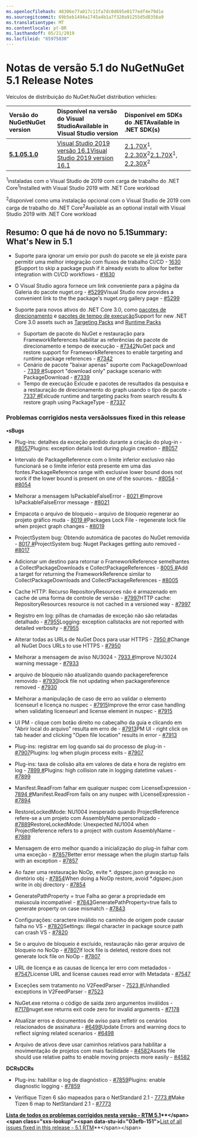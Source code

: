 ```yaml
---
ms.openlocfilehash: 48306e77a017c11fa7dc0d695e0177edf4e79d1e
ms.sourcegitcommit: 69b5eb1494a1745a4b1a7f320a91255d5d8356a9
ms.translationtype: MT
ms.contentlocale: pt-BR
ms.lasthandoff: 05/21/2019
ms.locfileid: "65975830"
---
```

# <a name="nuget-51-release-notes"></a><span data-ttu-id="03efb-101">Notas de versão 5.1 do NuGet</span><span class="sxs-lookup"><span data-stu-id="03efb-101">NuGet 5.1 Release Notes</span></span>

<span data-ttu-id="03efb-102">Veículos de distribuição do NuGet:</span><span class="sxs-lookup"><span data-stu-id="03efb-102">NuGet distribution vehicles:</span></span>

| <span data-ttu-id="03efb-103">Versão do NuGet</span><span class="sxs-lookup"><span data-stu-id="03efb-103">NuGet version</span></span> | <span data-ttu-id="03efb-104">Disponível na versão do Visual Studio</span><span class="sxs-lookup"><span data-stu-id="03efb-104">Available in Visual Studio version</span></span>| <span data-ttu-id="03efb-105">Disponível em SDKs do .NET</span><span class="sxs-lookup"><span data-stu-id="03efb-105">Available in .NET SDK(s)</span></span>|
|:---|:---|:---|
| [<span data-ttu-id="03efb-106">**5.1.0**</span><span class="sxs-lookup"><span data-stu-id="03efb-106">**5.1.0**</span></span>](https://nuget.org/downloads) | [<span data-ttu-id="03efb-107">Visual Studio 2019 versão 16.1</span><span class="sxs-lookup"><span data-stu-id="03efb-107">Visual Studio 2019 version 16.1</span></span>](https://visualstudio.microsoft.com/downloads/) | <span data-ttu-id="03efb-108">[2.1.70X](https://dotnet.microsoft.com/download/dotnet-core/2.1)<sup>1</sup>, [2.2.30X](https://dotnet.microsoft.com/download/dotnet-core/2.2)<sup>2</sup></span><span class="sxs-lookup"><span data-stu-id="03efb-108">[2.1.70X](https://dotnet.microsoft.com/download/dotnet-core/2.1)<sup>1</sup>, [2.2.30X](https://dotnet.microsoft.com/download/dotnet-core/2.2)<sup>2</sup></span></span> |

<span data-ttu-id="03efb-109"><sup>1</sup>instaladas com o Visual Studio de 2019 com carga de trabalho do .NET Core</span><span class="sxs-lookup"><span data-stu-id="03efb-109"><sup>1</sup>Installed with Visual Studio 2019 with .NET Core workload</span></span> 

<span data-ttu-id="03efb-110"><sup>2</sup>disponível como uma instalação opcional com o Visual Studio de 2019 com carga de trabalho do .NET Core</span><span class="sxs-lookup"><span data-stu-id="03efb-110"><sup>2</sup>Available as an optional install with Visual Studio 2019 with .NET Core workload</span></span>

## <a name="summary-whats-new-in-51"></a><span data-ttu-id="03efb-111">Resumo: O que há de novo no 5.1</span><span class="sxs-lookup"><span data-stu-id="03efb-111">Summary: What's New in 5.1</span></span>

* <span data-ttu-id="03efb-112">Suporte para ignorar um envio por push do pacote se ele já existe para permitir uma melhor integração com fluxos de trabalho CI/CD - [1630 #](https://github.com/NuGet/Home/issues/1630#issuecomment-483461100)</span><span class="sxs-lookup"><span data-stu-id="03efb-112">Support to skip a package push if it already exists to allow for better integration with CI/CD workflows - [#1630](https://github.com/NuGet/Home/issues/1630#issuecomment-483461100)</span></span>

* <span data-ttu-id="03efb-113">O Visual Studio agora fornece um link conveniente para a página da Galeria do pacote nuget.org - [#5299](https://github.com/NuGet/Home/issues/5299#issuecomment-494458510)</span><span class="sxs-lookup"><span data-stu-id="03efb-113">Visual Studio now provides a convenient link to the the package's nuget.org gallery page - [#5299](https://github.com/NuGet/Home/issues/5299#issuecomment-494458510)</span></span>

* <span data-ttu-id="03efb-114">Suporte para novos ativos do .NET Core 3.0, como [pacotes de direcionamento](https://github.com/dotnet/cli/issues/10006) e [pacotes de tempo de execução](https://github.com/dotnet/cli/issues/10007)</span><span class="sxs-lookup"><span data-stu-id="03efb-114">Support for new .NET Core 3.0 assets such as [Targeting Packs](https://github.com/dotnet/cli/issues/10006) and [Runtime Packs](https://github.com/dotnet/cli/issues/10007)</span></span>
  * <span data-ttu-id="03efb-115">Suportam de pacote do NuGet e restauração para FrameworkReferences habilitar as referências de pacote de direcionamento e tempo de execução - [#7342](https://github.com/NuGet/Home/issues/7342)</span><span class="sxs-lookup"><span data-stu-id="03efb-115">NuGet pack and restore support for FrameworkReferences to enable targeting and runtime package references - [#7342](https://github.com/NuGet/Home/issues/7342)</span></span>
  * <span data-ttu-id="03efb-116">Cenário de pacote "baixar apenas" suporte com PackageDownload - [7339 #](https://github.com/NuGet/Home/issues/7339)</span><span class="sxs-lookup"><span data-stu-id="03efb-116">Support "download only" package scenario with PackageDownload - [#7339](https://github.com/NuGet/Home/issues/7339)</span></span>
  * <span data-ttu-id="03efb-117">Tempo de execução Exlcude e pacotes de resultados da pesquisa e a restauração de direcionamento do graph usando o tipo de pacote - [7337 #](https://github.com/NuGet/Home/issues/7337)</span><span class="sxs-lookup"><span data-stu-id="03efb-117">Exlcude runtime and targeting packs from search results & restore graph using PackageType - [#7337](https://github.com/NuGet/Home/issues/7337)</span></span>

### <a name="issues-fixed-in-this-release"></a><span data-ttu-id="03efb-118">Problemas corrigidos nesta versão</span><span class="sxs-lookup"><span data-stu-id="03efb-118">Issues fixed in this release</span></span>

<span data-ttu-id="03efb-119">**•s**</span><span class="sxs-lookup"><span data-stu-id="03efb-119">**Bugs**</span></span>

* <span data-ttu-id="03efb-120">Plug-ins: detalhes da exceção perdido durante a criação do plug-in - [#8057](https://github.com/NuGet/Home/issues/8057)</span><span class="sxs-lookup"><span data-stu-id="03efb-120">Plugins:  exception details lost during plugin creation - [#8057](https://github.com/NuGet/Home/issues/8057)</span></span>

* <span data-ttu-id="03efb-121">Intervalo de PackageReference com o limite inferior exclusivo não funcionará se o limite inferior está presente em uma das fontes.</span><span class="sxs-lookup"><span data-stu-id="03efb-121">PackageReference range with exclusive lower bound does not work if the lower bound is present on one of the sources.</span></span><span data-ttu-id="03efb-122"> - [#8054](https://github.com/NuGet/Home/issues/8054)</span><span class="sxs-lookup"><span data-stu-id="03efb-122"> - [#8054](https://github.com/NuGet/Home/issues/8054)</span></span>

* <span data-ttu-id="03efb-123">Melhorar a mensagem IsPackableFalseError - [8021 #](https://github.com/NuGet/Home/issues/8021)</span><span class="sxs-lookup"><span data-stu-id="03efb-123">Improve IsPackableFalseError message - [#8021](https://github.com/NuGet/Home/issues/8021)</span></span>

* <span data-ttu-id="03efb-124">Empacota o arquivo de bloqueio – arquivo de bloqueio regenerar ao projeto gráfico muda - [8019 #](https://github.com/NuGet/Home/issues/8019)</span><span class="sxs-lookup"><span data-stu-id="03efb-124">Packages Lock File - regenerate lock file when project graph changes - [#8019](https://github.com/NuGet/Home/issues/8019)</span></span>

* <span data-ttu-id="03efb-125">ProjectSystem bug: Obtendo automática de pacotes do NuGet removida - [8017 #](https://github.com/NuGet/Home/issues/8017)</span><span class="sxs-lookup"><span data-stu-id="03efb-125">ProjectSystem bug: Nuget Packages getting auto removed - [#8017](https://github.com/NuGet/Home/issues/8017)</span></span>

* <span data-ttu-id="03efb-126">Adicionar um destino para retornar o FrameworkReference semelhantes a CollectPackageDownloads e CollectPackageReferences - [8005 #](https://github.com/NuGet/Home/issues/8005)</span><span class="sxs-lookup"><span data-stu-id="03efb-126">Add a target for returning the FrameworkReference similar to CollectPackageDownloads and CollectPackageReferences - [#8005](https://github.com/NuGet/Home/issues/8005)</span></span>

* <span data-ttu-id="03efb-127">Cache HTTP:  Recurso RepositoryResources não é armazenado em cache de uma forma de controle de versão - [#7997](https://github.com/NuGet/Home/issues/7997)</span><span class="sxs-lookup"><span data-stu-id="03efb-127">HTTP cache:  RepositoryResources resource is not cached in a versioned way - [#7997](https://github.com/NuGet/Home/issues/7997)</span></span>

* <span data-ttu-id="03efb-128">Registro em log: pilhas de chamadas de exceção não são relatadas detalhado - [#7955](https://github.com/NuGet/Home/issues/7955)</span><span class="sxs-lookup"><span data-stu-id="03efb-128">Logging:  exception callstacks are not reported with detailed verbosity - [#7955](https://github.com/NuGet/Home/issues/7955)</span></span>

* <span data-ttu-id="03efb-129">Alterar todas as URLs de NuGet Docs para usar HTTPS - [7950 #](https://github.com/NuGet/Home/issues/7950)</span><span class="sxs-lookup"><span data-stu-id="03efb-129">Change all NuGet Docs URLs to use HTTPS - [#7950](https://github.com/NuGet/Home/issues/7950)</span></span>

* <span data-ttu-id="03efb-130">Melhorar a mensagem de aviso NU3024 - [7933 #](https://github.com/NuGet/Home/issues/7933)</span><span class="sxs-lookup"><span data-stu-id="03efb-130">Improve NU3024 warning message - [#7933](https://github.com/NuGet/Home/issues/7933)</span></span>

* <span data-ttu-id="03efb-131">arquivo de bloqueio não atualizando quando packagereference removido - [#7930](https://github.com/NuGet/Home/issues/7930)</span><span class="sxs-lookup"><span data-stu-id="03efb-131">lock file not updating when packagereference removed - [#7930](https://github.com/NuGet/Home/issues/7930)</span></span>

* <span data-ttu-id="03efb-132">Melhorar a manipulação de caso de erro ao validar o elemento licenseurl e licença no nuspec - [#7915](https://github.com/NuGet/Home/issues/7915)</span><span class="sxs-lookup"><span data-stu-id="03efb-132">Improve the error case handling when validating licenseurl and license element in nuspec - [#7915](https://github.com/NuGet/Home/issues/7915)</span></span>

* <span data-ttu-id="03efb-133">UI PM - clique com botão direito no cabeçalho da guia e clicando em "Abrir local do arquivo" resulta em erro de - [#7913](https://github.com/NuGet/Home/issues/7913)</span><span class="sxs-lookup"><span data-stu-id="03efb-133">PM UI - right click on tab header and clicking "Open file location" results in error - [#7913](https://github.com/NuGet/Home/issues/7913)</span></span>

* <span data-ttu-id="03efb-134">Plug-ins: registrar em log quando sai do processo de plug-in - [#7907](https://github.com/NuGet/Home/issues/7907)</span><span class="sxs-lookup"><span data-stu-id="03efb-134">Plugins:  log when plugin process exits - [#7907](https://github.com/NuGet/Home/issues/7907)</span></span>

* <span data-ttu-id="03efb-135">Plug-ins: taxa de colisão alta em valores de data e hora de registro em log - [7899 #](https://github.com/NuGet/Home/issues/7899)</span><span class="sxs-lookup"><span data-stu-id="03efb-135">Plugins:  high collision rate in logging datetime values - [#7899](https://github.com/NuGet/Home/issues/7899)</span></span>

* <span data-ttu-id="03efb-136">Manifest.ReadFrom falhar em qualquer nuspec com LicenseExpression - [7894 #](https://github.com/NuGet/Home/issues/7894)</span><span class="sxs-lookup"><span data-stu-id="03efb-136">Manifest.ReadFrom fails on any nuspec with LicenseExpression - [#7894](https://github.com/NuGet/Home/issues/7894)</span></span>

* <span data-ttu-id="03efb-137">RestoreLockedMode: NU1004 inesperado quando ProjectReference refere-se a um projeto com AssemblyName personalizado - [#7889](https://github.com/NuGet/Home/issues/7889)</span><span class="sxs-lookup"><span data-stu-id="03efb-137">RestoreLockedMode: Unexpected NU1004 when ProjectReference refers to a project with custom AssemblyName - [#7889](https://github.com/NuGet/Home/issues/7889)</span></span>

* <span data-ttu-id="03efb-138">Mensagem de erro melhor quando a inicialização do plug-in falhar com uma exceção - [#7857](https://github.com/NuGet/Home/issues/7857)</span><span class="sxs-lookup"><span data-stu-id="03efb-138">Better error message when the plugin startup fails with an exception - [#7857](https://github.com/NuGet/Home/issues/7857)</span></span>

* <span data-ttu-id="03efb-139">Ao fazer uma restauração NoOp, evite \*. dgspec.json gravação no diretório obj - [#7854](https://github.com/NuGet/Home/issues/7854)</span><span class="sxs-lookup"><span data-stu-id="03efb-139">When doing a NoOp restore, avoid \*.dgspec.json write in obj directory - [#7854](https://github.com/NuGet/Home/issues/7854)</span></span>

* <span data-ttu-id="03efb-140">GeneratePathProperty = true Falha ao gerar a propriedade em maiuscula incompatível - [#7843](https://github.com/NuGet/Home/issues/7843)</span><span class="sxs-lookup"><span data-stu-id="03efb-140">GeneratePathProperty=true fails to generate property on case mismatch - [#7843](https://github.com/NuGet/Home/issues/7843)</span></span>

* <span data-ttu-id="03efb-141">Configurações: caractere inválido no caminho de origem pode causar falha no VS - [#7820](https://github.com/NuGet/Home/issues/7820)</span><span class="sxs-lookup"><span data-stu-id="03efb-141">Settings:  illegal character in package source path can crash VS - [#7820](https://github.com/NuGet/Home/issues/7820)</span></span>

* <span data-ttu-id="03efb-142">Se o arquivo de bloqueio é excluído, restauração não gerar arquivo de bloqueio no NoOp - [#7807](https://github.com/NuGet/Home/issues/7807)</span><span class="sxs-lookup"><span data-stu-id="03efb-142">If lock file is deleted, restore does not generate lock file on NoOp  - [#7807](https://github.com/NuGet/Home/issues/7807)</span></span>

* <span data-ttu-id="03efb-143">URL de licença e as causas de licença ler erro com metadados - [#7547](https://github.com/NuGet/Home/issues/7547)</span><span class="sxs-lookup"><span data-stu-id="03efb-143">License URL and license causes read error with Metadata - [#7547](https://github.com/NuGet/Home/issues/7547)</span></span>

* <span data-ttu-id="03efb-144">Exceções sem tratamento no V2FeedParser - [7523 #](https://github.com/NuGet/Home/issues/7523)</span><span class="sxs-lookup"><span data-stu-id="03efb-144">Unhandled exceptions in V2FeedParser - [#7523](https://github.com/NuGet/Home/issues/7523)</span></span>

* <span data-ttu-id="03efb-145">NuGet.exe retorna o código de saída zero argumentos inválidos - [#7178](https://github.com/NuGet/Home/issues/7178)</span><span class="sxs-lookup"><span data-stu-id="03efb-145">nuget.exe returns exit code zero for invalid arguments - [#7178](https://github.com/NuGet/Home/issues/7178)</span></span>

* <span data-ttu-id="03efb-146">Atualizar erros e documentos de aviso para refletir os cenários relacionados de assinatura - [#6498](https://github.com/NuGet/Home/issues/6498)</span><span class="sxs-lookup"><span data-stu-id="03efb-146">Update Errors and warning docs to reflect signing related scenarios - [#6498](https://github.com/NuGet/Home/issues/6498)</span></span>

* <span data-ttu-id="03efb-147">Arquivo de ativos deve usar caminhos relativos para habilitar a movimentação de projetos com mais facilidade - [#4582](https://github.com/NuGet/Home/issues/4582)</span><span class="sxs-lookup"><span data-stu-id="03efb-147">Assets file should use relative paths to enable moving projects more easily - [#4582](https://github.com/NuGet/Home/issues/4582)</span></span>

<span data-ttu-id="03efb-148">**DCRs**</span><span class="sxs-lookup"><span data-stu-id="03efb-148">**DCRs**</span></span>

* <span data-ttu-id="03efb-149">Plug-ins: habilitar o log de diagnóstico - [#7859](https://github.com/NuGet/Home/issues/7859)</span><span class="sxs-lookup"><span data-stu-id="03efb-149">Plugins:  enable diagnostic logging - [#7859](https://github.com/NuGet/Home/issues/7859)</span></span>

* <span data-ttu-id="03efb-150">Verifique Tizen 6 são mapeados para o NetStandard 2.1 - [7773 #](https://github.com/NuGet/Home/issues/7773)</span><span class="sxs-lookup"><span data-stu-id="03efb-150">Make Tizen 6 map to NetStandard 2.1 - [#7773](https://github.com/NuGet/Home/issues/7773)</span></span>

<span data-ttu-id="03efb-151">**[Lista de todos os problemas corrigidos nesta versão - RTM 5.1](https://github.com/nuget/home/issues?q=is%3Aissue+is%3Aclosed+milestone%3A%225.1")**</span><span class="sxs-lookup"><span data-stu-id="03efb-151">**[List of all issues fixed in this release - 5.1 RTM](https://github.com/nuget/home/issues?q=is%3Aissue+is%3Aclosed+milestone%3A%225.1")**</span></span>
